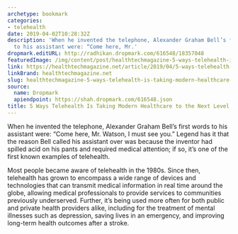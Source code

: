 ```yaml
---
archetype: bookmark
categories:
- telehealth
date: 2019-04-02T10:28:32Z
description: 'When he invented the telephone, Alexander Graham Bell’s first words
  to his assistant were: “Come here, Mr.'
dropmark.editURL: http://radhikan.dropmark.com/616548/18357048
featuredImage: /img/content/post/healthtechmagazine-5-ways-telehealth-is-taking-modern-healthcare-to-the-next-level.jpg
link: https://healthtechmagazine.net/article/2019/04/5-ways-telehealth-taking-modern-healthcare-next-level
linkBrand: healthtechmagazine.net
slug: healthtechmagazine-5-ways-telehealth-is-taking-modern-healthcare-to-the-next-level
source:
  name: Dropmark
  apiendpoint: https://shah.dropmark.com/616548.json
title: 5 Ways Telehealth Is Taking Modern Healthcare to the Next Level
---
```

When he invented the telephone, Alexander Graham Bell’s first words to his assistant were: “Come here, Mr. Watson, I must see you.” Legend has it that the reason Bell called his assistant over was because the inventor had spilled acid on his pants and required medical attention; if so, it’s one of the first known examples of telehealth.

Most people became aware of telehealth in the 1980s. Since then, telehealth has grown to encompass a wide range of devices and technologies that can transmit medical information in real time around the globe, allowing medical professionals to provide services to communities previously underserved. Further, it’s being used more often for both public and private health providers alike, including for the treatment of mental illnesses such as depression, saving lives in an emergency, and improving long-term health outcomes after a stroke.

